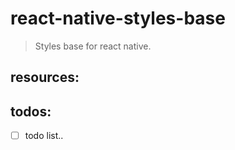 # react-native-styles-base
> Styles base for react native.


## resources:

## todos:
- [ ] todo list..
